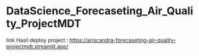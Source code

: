 # DataScience_Forecaseting_Air_Quality_ProjectMDT
link Hasil deploy project : https://ariscandra-forecaseting-air-quality-projectmdt.streamlit.app/
